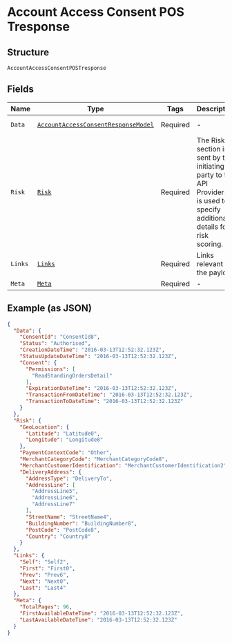 
# Account Access Consent POS Tresponse

## Structure

`AccountAccessConsentPOSTresponse`

## Fields

| Name | Type | Tags | Description | Getter | Setter |
|  --- | --- | --- | --- | --- | --- |
| `Data` | [`AccountAccessConsentResponseModel`](../../doc/models/account-access-consent-response-model.md) | Required | - | AccountAccessConsentResponseModel getData() | setData(AccountAccessConsentResponseModel data) |
| `Risk` | [`Risk`](../../doc/models/risk.md) | Required | The Risk section is sent by the initiating party to the API Provider. It is used to specify additional details for risk scoring. | Risk getRisk() | setRisk(Risk risk) |
| `Links` | [`Links`](../../doc/models/links.md) | Required | Links relevant to the payload | Links getLinks() | setLinks(Links links) |
| `Meta` | [`Meta`](../../doc/models/meta.md) | Required | - | Meta getMeta() | setMeta(Meta meta) |

## Example (as JSON)

```json
{
  "Data": {
    "ConsentId": "ConsentId8",
    "Status": "Authorised",
    "CreationDateTime": "2016-03-13T12:52:32.123Z",
    "StatusUpdateDateTime": "2016-03-13T12:52:32.123Z",
    "Consent": {
      "Permissions": [
        "ReadStandingOrdersDetail"
      ],
      "ExpirationDateTime": "2016-03-13T12:52:32.123Z",
      "TransactionFromDateTime": "2016-03-13T12:52:32.123Z",
      "TransactionToDateTime": "2016-03-13T12:52:32.123Z"
    }
  },
  "Risk": {
    "GeoLocation": {
      "Latitude": "Latitude0",
      "Longitude": "Longitude8"
    },
    "PaymentContextCode": "Other",
    "MerchantCategoryCode": "MerchantCategoryCode8",
    "MerchantCustomerIdentification": "MerchantCustomerIdentification2",
    "DeliveryAddress": {
      "AddressType": "DeliveryTo",
      "AddressLine": [
        "AddressLine5",
        "AddressLine6",
        "AddressLine7"
      ],
      "StreetName": "StreetName4",
      "BuildingNumber": "BuildingNumber8",
      "PostCode": "PostCode8",
      "Country": "Country8"
    }
  },
  "Links": {
    "Self": "Self2",
    "First": "First0",
    "Prev": "Prev6",
    "Next": "Next0",
    "Last": "Last4"
  },
  "Meta": {
    "TotalPages": 96,
    "FirstAvailableDateTime": "2016-03-13T12:52:32.123Z",
    "LastAvailableDateTime": "2016-03-13T12:52:32.123Z"
  }
}
```

